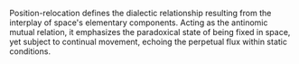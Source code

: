 
Position-relocation defines the dialectic relationship resulting from the interplay of space's elementary components. Acting as the antinomic mutual relation, it emphasizes the paradoxical state of being fixed in space, yet subject to continual movement, echoing the perpetual flux within static conditions.